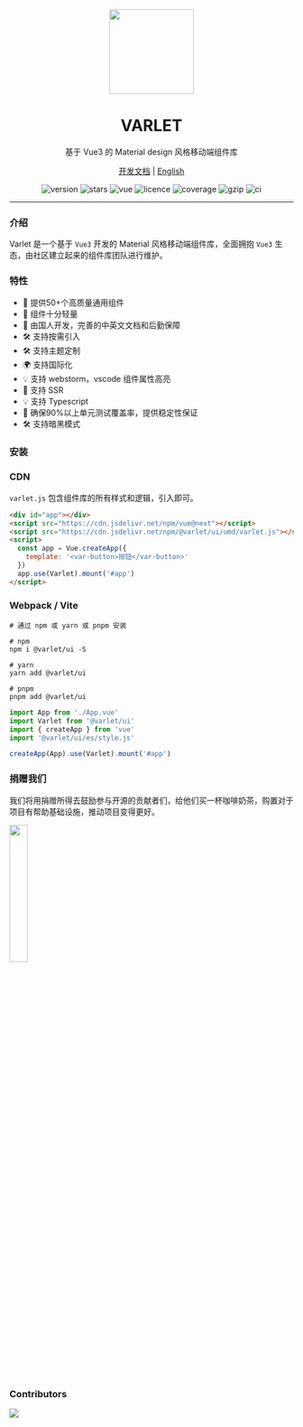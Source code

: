<div align="center">
  <a href="https://varlet.gitee.io/varlet-ui/">
    <img src="https://varlet.gitee.io/varlet-ui/logo.svg" width="150">
  </a>
  <h1>VARLET</h1>
  <p>基于 Vue3 的 Material design 风格移动端组件库</p>
  <p>
    <a href="https://varlet.gitee.io/varlet-ui/">开发文档</a> | <a href="https://github.com/varletjs/varlet/blob/dev/README.en-US.md">English</a>
  </p>
  <p>
    <img src="https://img.shields.io/npm/v/@varlet/ui?style=flat-square" alt="version">
    <img src="https://img.shields.io/github/stars/varletjs/varlet" alt="stars">
    <img src="https://img.shields.io/badge/vue-v3.2.0%2B-%23407fbc" alt="vue">
    <img src="https://img.shields.io/npm/l/@varlet/ui.svg" alt="licence">
    <img src="https://img.shields.io/codecov/c/github/varletjs/varlet" alt="coverage">
    <img src="https://img.badgesize.io/https://unpkg.com/@varlet/ui/umd/varlet.js?compression=gzip&label=gzip" alt="gzip" />
    <img src="https://github.com/varletjs/varlet/workflows/CI/badge.svg" alt="ci">
  </p>
</div>

---

### 介绍

Varlet 是一个基于 `Vue3` 开发的 Material 风格移动端组件库，全面拥抱 `Vue3` 生态，由社区建立起来的组件库团队进行维护。

### 特性
- 🚀 提供50+个高质量通用组件 
- 🚀 组件十分轻量
- 💪 由国人开发，完善的中英文文档和后勤保障
- 🛠️ 支持按需引入
- 🛠️ 支持主题定制
- 🌍 支持国际化
- 💡 支持 webstorm，vscode 组件属性高亮
- 💪 支持 SSR
- 💡 支持 Typescript 
- 💪 确保90%以上单元测试覆盖率，提供稳定性保证
- 🛠️ 支持暗黑模式

### 安装

### CDN
`varlet.js` 包含组件库的所有样式和逻辑，引入即可。

```html
<div id="app"></div>
<script src="https://cdn.jsdelivr.net/npm/vue@next"></script>
<script src="https://cdn.jsdelivr.net/npm/@varlet/ui/umd/varlet.js"></script>
<script>
  const app = Vue.createApp({
    template: '<var-button>按钮</var-button>'
  })
  app.use(Varlet).mount('#app')
</script>
```

### Webpack / Vite
```shell
# 通过 npm 或 yarn 或 pnpm 安装

# npm
npm i @varlet/ui -S

# yarn
yarn add @varlet/ui

# pnpm
pnpm add @varlet/ui
```

```js
import App from './App.vue'
import Varlet from '@varlet/ui'
import { createApp } from 'vue'
import '@varlet/ui/es/style.js'

createApp(App).use(Varlet).mount('#app')
```

### 捐赠我们

我们将用捐赠所得去鼓励参与开源的贡献者们，给他们买一杯咖啡奶茶，购置对于项目有帮助基础设施，推动项目变得更好。

<img style="width: 25%" src="https://github.com/varletjs/varlet/blob/dev/sponsor/wechat.png?raw=true" />

### Contributors

<a href="https://github.com/varletjs/varlet/graphs/contributors">
  <img src="https://contrib.rocks/image?repo=varletjs/varlet" />
</a>

